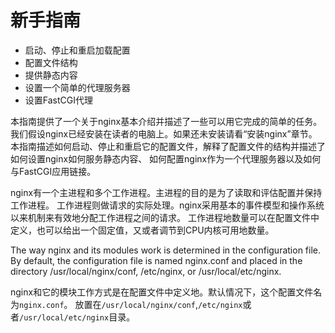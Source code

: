 # 新手指南
+ 启动、停止和重启加载配置
+ 配置文件结构
+ 提供静态内容
+ 设置一个简单的代理服务器
+ 设置FastCGI代理

本指南提供了一个关于nginx基本介绍并描述了一些可以用它完成的简单的任务。
我们假设nginx已经安装在读者的电脑上。如果还未安装请看“安装nginx”章节。
本指南描述如何启动、停止和重启它的配置文件，解释了配置文件的结构并描述了如何设置nginx如何服务静态内容、
如何配置nginx作为一个代理服务器以及如何与FastCGI应用链接。

nginx有一个主进程和多个工作进程。主进程的目的是为了读取和评估配置并保持工作进程。
工作进程则做请求的实际处理。nginx采用基本的事件模型和操作系统以来机制来有效地分配工作进程之间的请求。
工作进程地数量可以在配置文件中定义，也可以给出一个固定值，又或者调节到CPU内核可用地数量。

The way nginx and its modules work is determined in the configuration file.
 By default, the configuration file is named nginx.conf and placed in the 
 directory /usr/local/nginx/conf, /etc/nginx, or /usr/local/etc/nginx.

nginx和它的模块工作方式是在配置文件中定义地。默认情况下，这个配置文件名为`nginx.conf`。
放置在`/usr/local/nginx/conf`,`/etc/nginx`或者`/usr/local/etc/nginx`目录。
